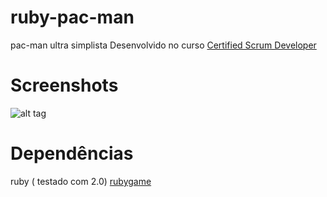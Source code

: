 ruby-pac-man
============

pac-man ultra simplista
Desenvolvido no curso [Certified Scrum Developer](http://www.adaptworks.com.br/TreinamentoDetalhes/csd-certified-scrum-developer/)

Screenshots
===========

![alt tag](http://s18.postimg.org/dy8529bsl/jogando.png)

Dependências
============

ruby ( testado com 2.0)
[rubygame](http://rubygame.org/wiki/Installation_Instructions)
